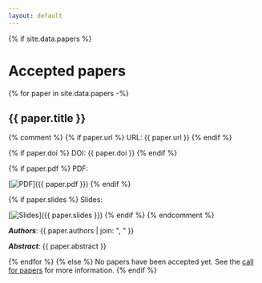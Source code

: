 ```yaml
---
layout: default
---
```


{% if site.data.papers %}
# Accepted papers

{% for paper in site.data.papers -%}
## {{ paper.title }}

{% comment %}
{% if paper.url %}
URL: {{ paper.url }}
{% endif %}

{% if paper.doi %}
DOI: {{ paper.doi }}
{% endif %}

{% if paper.pdf %}
PDF:

[![PDF](/assets/pdf.png)]({{ paper.pdf }})
{% endif %}

{% if paper.slides %}
Slides:

[![Slides](/assets/slides.png)]({{ paper.slides }})
{% endif %}
{% endcomment %}

**_Authors_**: {{ paper.authors | join: ", " }}

**_Abstract_**: {{ paper.abstract }}

{% endfor %}
{% else %}
No papers have been accepted yet. See the [call for papers](/call-for-papers) for more information.
{% endif %}
